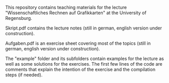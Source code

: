 This repository contains teaching materials for the lecture "Wissenschaftliches Rechnen auf Grafikkarten" at the University of Regensburg.

Skript.pdf contains the lecture notes (still in german, english version under construction).

Aufgaben.pdf is an exercise sheet covering most of the topics (still in german, english version under construction).

The "example" folder and its subfolders contain examples for the lecture as well as some solutions for the exercises. The first few lines of the code are comments that explain the intention of the exercise and the compilation steps (if needed).
